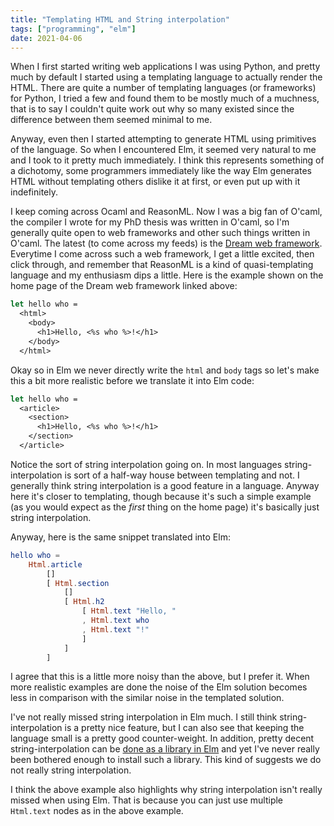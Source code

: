 ```yaml
---
title: "Templating HTML and String interpolation"
tags: ["programming", "elm"]
date: 2021-04-06
---
```


When I first started writing web applications I was using Python, and pretty much by default I started using a templating language to actually render the HTML. There are quite a number of templating languages (or frameworks) for Python, I tried a few and found them to be mostly much of a muchness, that is to say I couldn't quite work out why so many existed since the difference between them seemed minimal to me. 

Anyway, even then I started attempting to generate HTML using primitives of the language. So when I encountered Elm, it seemed very natural to me and I took to it pretty much immediately. I think this represents something of a dichotomy, some programmers immediately like the way Elm generates HTML without templating others dislike it at first, or even put up with it indefinitely.

I keep coming across Ocaml and ReasonML. Now I was a big fan of O'caml, the compiler I wrote for my PhD thesis was written in O'caml, so I'm generally quite open to web frameworks and other such things written in O'caml. The latest (to come across my feeds) is the [Dream web framework](https://aantron.github.io/dream/). Everytime I come across such a web framework, I get a little excited, then click through, and remember that ReasonML is a kind of quasi-templating language and my enthusiasm dips a little. Here is the example shown on the home page of the Dream web framework linked above:

```ocaml
let hello who =
  <html>
    <body>
      <h1>Hello, <%s who %>!</h1>
    </body>
  </html>
```

Okay so in Elm we never directly write the `html` and `body` tags so let's make this a bit more realistic before we translate it into Elm code:


```ocaml
let hello who =
  <article>
    <section>
      <h1>Hello, <%s who %>!</h1>
    </section>
  </article>
```

Notice the sort of string interpolation going on. In most languages string-interpolation is sort of a half-way house between templating and not. I generally think string interpolation is a good feature in a language. Anyway here it's closer to templating, though because it's such a simple example (as you would expect as the *first* thing on the home page) it's basically just string interpolation. 

Anyway, here is the same snippet translated into Elm:


```elm
hello who =
    Html.article
        []
        [ Html.section
            []
            [ Html.h2
                [ Html.text "Hello, "
                , Html.text who
                , Html.text "!"
                ]
            ]
        ]
```

I agree that this is a little more noisy than the above, but I prefer it. When more realistic examples are done the noise of the Elm solution becomes less in comparison with the similar noise in the templated solution.

I've not really missed string interpolation in Elm much. I still think string-interpolation is a pretty nice feature, but I can also see that keeping the language small is a pretty good counter-weight. In addition, pretty decent string-interpolation can be [done as a library in Elm](https://package.elm-lang.org/packages/lukewestby/elm-string-interpolate/latest/) and yet I've never really been bothered enough to install such a library. This kind of suggests we do not really string interpolation.

I think the above example also highlights why string interpolation isn't really missed when using Elm. That is because you can just use multiple `Html.text` nodes as in the above example. 
